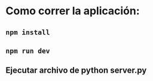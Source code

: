 # Como correr la aplicación:


## ```npm install```
## ```npm run dev```
## Ejecutar archivo de python server.py
